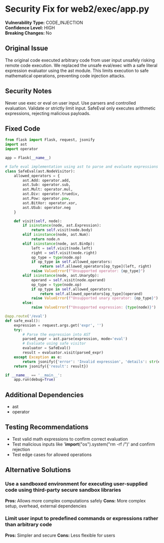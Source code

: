 # Security Fix for web2/exec/app.py

**Vulnerability Type:** CODE_INJECTION  
**Confidence Level:** HIGH  
**Breaking Changes:** No

## Original Issue
The original code executed arbitrary code from user input unsafely risking remote code execution. We replaced the unsafe eval/exec with a safe literal expression evaluator using the ast module. This limits execution to safe mathematical operations, preventing code injection attacks.

## Security Notes
Never use exec or eval on user input. Use parsers and controlled evaluation. Validate or strictly limit input. SafeEval only executes arithmetic expressions, rejecting malicious payloads.

## Fixed Code
```py
from flask import Flask, request, jsonify
import ast
import operator

app = Flask(__name__)

# Safe eval implementation using ast to parse and evaluate expressions
class SafeEval(ast.NodeVisitor):
    allowed_operators = {
        ast.Add: operator.add,
        ast.Sub: operator.sub,
        ast.Mult: operator.mul,
        ast.Div: operator.truediv,
        ast.Pow: operator.pow,
        ast.BitXor: operator.xor,
        ast.USub: operator.neg
    }

    def visit(self, node):
        if isinstance(node, ast.Expression):
            return self.visit(node.body)
        elif isinstance(node, ast.Num):
            return node.n
        elif isinstance(node, ast.BinOp):
            left = self.visit(node.left)
            right = self.visit(node.right)
            op_type = type(node.op)
            if op_type in self.allowed_operators:
                return self.allowed_operators[op_type](left, right)
            raise ValueError(f"Unsupported operator: {op_type}")
        elif isinstance(node, ast.UnaryOp):
            operand = self.visit(node.operand)
            op_type = type(node.op)
            if op_type in self.allowed_operators:
                return self.allowed_operators[op_type](operand)
            raise ValueError(f"Unsupported unary operator: {op_type}")
        else:
            raise ValueError(f"Unsupported expression: {type(node)}")

@app.route('/eval')
def safe_eval():
    expression = request.args.get('expr', '')
    try:
        # Parse the expression into AST
        parsed_expr = ast.parse(expression, mode='eval')
        # Evaluate using safe visitor
        evaluator = SafeEval()
        result = evaluator.visit(parsed_expr)
    except Exception as e:
        return jsonify({'error': 'Invalid expression', 'details': str(e)}), 400
    return jsonify({'result': result})

if __name__ == '__main__':
    app.run(debug=True)

```

## Additional Dependencies
- ast
- operator

## Testing Recommendations
- Test valid math expressions to confirm correct evaluation
- Test malicious inputs like '__import__("os").system("rm -rf /")' and confirm rejection
- Test edge cases for allowed operations

## Alternative Solutions

### Use a sandboxed environment for executing user-supplied code using third-party secure sandbox libraries
**Pros:** Allows more complex computations safely
**Cons:** More complex setup, overhead, external dependencies

### Limit user input to predefined commands or expressions rather than arbitrary code
**Pros:** Simpler and secure
**Cons:** Less flexible for users

